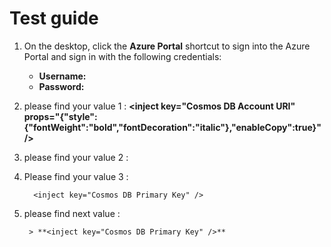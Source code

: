 # Test guide

1. On the desktop, click the **Azure Portal** shortcut to sign into the Azure Portal and sign in with the following credentials:

	* **Username:** <inject key="AzureAdUserEmail" />
	* **Password:** <inject key="AzureAdUserPassword" />

1. please find your value 1 : **<inject key="Cosmos DB Account URI" props="{\"style\":{\"fontWeight\":\"bold\",\"fontDecoration\":\"italic\"},\"enableCopy\":true}" />**

1. please find your value 2 : **<inject key="Cosmos DB Primary Key" />**

1. Please find your value 3 : 

     ```
       <inject key="Cosmos DB Primary Key" />
     ```

1. please find next value :

        > **<inject key="Cosmos DB Primary Key" />**

